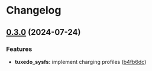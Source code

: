 # Changelog

## [0.3.0](https://github.com/AaronErhardt/tuxedo-rs/compare/tailor_hwcaps-v0.2.6...tailor_hwcaps-v0.3.0) (2024-07-24)


### Features

* **tuxedo_sysfs:** implement charging profiles ([b4fb6dc](https://github.com/AaronErhardt/tuxedo-rs/commit/b4fb6dceb5b8aef8696a335c302ce88c5ab72ad2))
